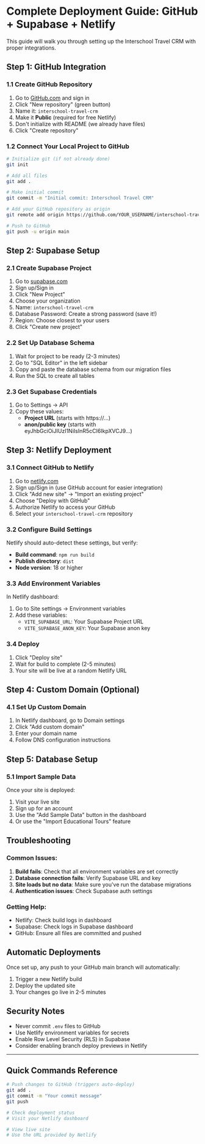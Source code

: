 # Complete Deployment Guide: GitHub + Supabase + Netlify

This guide will walk you through setting up the Interschool Travel CRM with proper integrations.

## Step 1: GitHub Integration

### 1.1 Create GitHub Repository
1. Go to [GitHub.com](https://github.com) and sign in
2. Click "New repository" (green button)
3. Name it: `interschool-travel-crm`
4. Make it **Public** (required for free Netlify)
5. Don't initialize with README (we already have files)
6. Click "Create repository"

### 1.2 Connect Your Local Project to GitHub
```bash
# Initialize git (if not already done)
git init

# Add all files
git add .

# Make initial commit
git commit -m "Initial commit: Interschool Travel CRM"

# Add your GitHub repository as origin
git remote add origin https://github.com/YOUR_USERNAME/interschool-travel-crm.git

# Push to GitHub
git push -u origin main
```

## Step 2: Supabase Setup

### 2.1 Create Supabase Project
1. Go to [supabase.com](https://supabase.com)
2. Sign up/Sign in
3. Click "New Project"
4. Choose your organization
5. Name: `interschool-travel-crm`
6. Database Password: Create a strong password (save it!)
7. Region: Choose closest to your users
8. Click "Create new project"

### 2.2 Set Up Database Schema
1. Wait for project to be ready (2-3 minutes)
2. Go to "SQL Editor" in the left sidebar
3. Copy and paste the database schema from our migration files
4. Run the SQL to create all tables

### 2.3 Get Supabase Credentials
1. Go to Settings → API
2. Copy these values:
   - **Project URL** (starts with https://...)
   - **anon/public key** (starts with eyJhbGciOiJIUzI1NiIsInR5cCI6IkpXVCJ9...)

## Step 3: Netlify Deployment

### 3.1 Connect GitHub to Netlify
1. Go to [netlify.com](https://netlify.com)
2. Sign up/Sign in (use GitHub account for easier integration)
3. Click "Add new site" → "Import an existing project"
4. Choose "Deploy with GitHub"
5. Authorize Netlify to access your GitHub
6. Select your `interschool-travel-crm` repository

### 3.2 Configure Build Settings
Netlify should auto-detect these settings, but verify:
- **Build command**: `npm run build`
- **Publish directory**: `dist`
- **Node version**: 18 or higher

### 3.3 Add Environment Variables
In Netlify dashboard:
1. Go to Site settings → Environment variables
2. Add these variables:
   - `VITE_SUPABASE_URL`: Your Supabase Project URL
   - `VITE_SUPABASE_ANON_KEY`: Your Supabase anon key

### 3.4 Deploy
1. Click "Deploy site"
2. Wait for build to complete (2-5 minutes)
3. Your site will be live at a random Netlify URL

## Step 4: Custom Domain (Optional)

### 4.1 Set Up Custom Domain
1. In Netlify dashboard, go to Domain settings
2. Click "Add custom domain"
3. Enter your domain name
4. Follow DNS configuration instructions

## Step 5: Database Setup

### 5.1 Import Sample Data
Once your site is deployed:
1. Visit your live site
2. Sign up for an account
3. Use the "Add Sample Data" button in the dashboard
4. Or use the "Import Educational Tours" feature

## Troubleshooting

### Common Issues:

1. **Build fails**: Check that all environment variables are set correctly
2. **Database connection fails**: Verify Supabase URL and key
3. **Site loads but no data**: Make sure you've run the database migrations
4. **Authentication issues**: Check Supabase auth settings

### Getting Help:
- Netlify: Check build logs in dashboard
- Supabase: Check logs in Supabase dashboard
- GitHub: Ensure all files are committed and pushed

## Automatic Deployments

Once set up, any push to your GitHub main branch will automatically:
1. Trigger a new Netlify build
2. Deploy the updated site
3. Your changes go live in 2-5 minutes

## Security Notes

- Never commit `.env` files to GitHub
- Use Netlify environment variables for secrets
- Enable Row Level Security (RLS) in Supabase
- Consider enabling branch deploy previews in Netlify

---

## Quick Commands Reference

```bash
# Push changes to GitHub (triggers auto-deploy)
git add .
git commit -m "Your commit message"
git push

# Check deployment status
# Visit your Netlify dashboard

# View live site
# Use the URL provided by Netlify
```